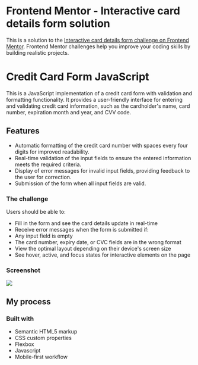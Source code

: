 # Frontend Mentor - Interactive card details form solution

This is a solution to the [Interactive card details form challenge on Frontend Mentor](https://www.frontendmentor.io/challenges/interactive-card-details-form-XpS8cKZDWw). Frontend Mentor challenges help you improve your coding skills by building realistic projects. 

# Credit Card Form JavaScript

This is a JavaScript implementation of a credit card form with validation and formatting functionality. It provides a user-friendly interface for entering and validating credit card information, such as the cardholder's name, card number, expiration month and year, and CVV code.

## Features

- Automatic formatting of the credit card number with spaces every four digits for improved readability.
- Real-time validation of the input fields to ensure the entered information meets the required criteria.
- Display of error messages for invalid input fields, providing feedback to the user for correction.
- Submission of the form when all input fields are valid.

### The challenge

Users should be able to:

- Fill in the form and see the card details update in real-time
- Receive error messages when the form is submitted if:
 - Any input field is empty
- The card number, expiry date, or CVC fields are in the wrong format
- View the optimal layout depending on their device's screen size
- See hover, active, and focus states for interactive elements on the page

### Screenshot

![](./screenshot.jpg)


## My process

### Built with

- Semantic HTML5 markup
- CSS custom properties
- Flexbox
- Javascript
- Mobile-first workflow


